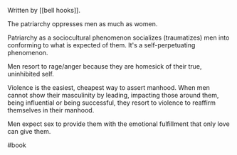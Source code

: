 Written by [[bell hooks]].

The patriarchy oppresses men as much as women.

Patriarchy as a sociocultural phenomenon socializes (traumatizes) men into conforming to what is expected of them. It's a self-perpetuating phenomenon.

Men resort to rage/anger because they are homesick of their true, uninhibited self.

Violence is the easiest, cheapest way to assert manhood. When men cannot show their masculinity by leading, impacting those around them, being influential or being successful, they resort to violence to reaffirm themselves in their manhood.

Men expect sex to provide them with the emotional fulfillment that only love can give them.

#book